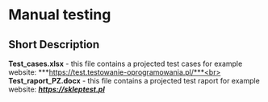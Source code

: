 # Manual testing
## Short Description
**Test_cases.xlsx** - this file contains a projected test cases for example website: ***https://test.testowanie-oprogramowania.pl/***<br>  
**Test_raport_PZ.docx** - this file contains a projected test raport for example website: ***https://skleptest.pl***
